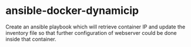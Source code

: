 # ansible-docker-dynamicip
Create an ansible playbook which will retrieve container IP and update the inventory file so that further configuration of webserver could be done inside that container.
